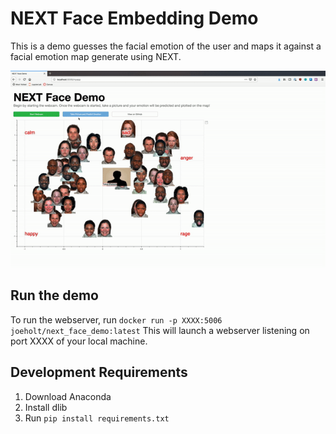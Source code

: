 # NEXT Face Embedding Demo

This is a demo guesses the facial emotion of the user and maps it against a facial emotion map generate using NEXT.

![NEXT Demo Video](vids/next_face_demo.gif)

## Run the demo

To run the webserver, run
`docker run -p XXXX:5006 joeholt/next_face_demo:latest`
This will launch a webserver listening on port XXXX of your local machine.

## Development Requirements

1. Download Anaconda
2. Install dlib
3. Run `pip install requirements.txt`
